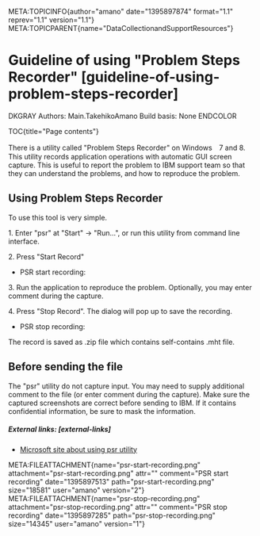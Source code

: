 META:TOPICINFO{author="amano" date="1395897874" format="1.1"
reprev="1.1" version="1.1"}
META:TOPICPARENT{name="DataCollectionandSupportResources"}

# Guideline of using "Problem Steps Recorder" [guideline-of-using-problem-steps-recorder]

DKGRAY Authors: Main.TakehikoAmano Build basis: None ENDCOLOR

TOC{title="Page contents"}

There is a utility called "Problem Steps Recorder" on Windows　7 and 8.
This utility records application operations with automatic GUI screen
capture. This is useful to report the problem to IBM support team so
that they can understand the problems, and how to reproduce the problem.

## Using Problem Steps Recorder

To use this tool is very simple.

1\. Enter "psr" at "Start" -\> "Run...", or run this utility from
command line interface.

2\. Press "Start Record"

-   PSR start recording:

3\. Run the application to reproduce the problem. Optionally, you may
enter comment during the capture.

4\. Press "Stop Record". The dialog will pop up to save the recording.

-   PSR stop recording:

The record is saved as .zip file which contains self-contains .mht file.

## Before sending the file

The "psr" utility do not capture input. You may need to supply
additional comment to the file (or enter comment during the capture).
Make sure the captured screenshots are correct before sending to IBM. If
it contains confidential information, be sure to mask the information.

##### External links: [external-links]

-   [Microsoft site about using psr
    utility](http://windows.microsoft.com/en-us/windows7/how-do-i-use-problem-steps-recorder)

META:FILEATTACHMENT{name="psr-start-recording.png"
attachment="psr-start-recording.png" attr="" comment="PSR start
recording" date="1395897513" path="psr-start-recording.png" size="18581"
user="amano" version="2"}
META:FILEATTACHMENT{name="psr-stop-recording.png"
attachment="psr-stop-recording.png" attr="" comment="PSR stop recording"
date="1395897285" path="psr-stop-recording.png" size="14345"
user="amano" version="1"}
